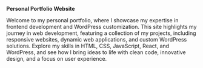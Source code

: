 **Personal Portfolio Website**

Welcome to my personal portfolio, where I showcase my expertise in frontend development and WordPress customization. This site highlights my journey in web development, featuring a collection of my projects, including responsive websites, dynamic web applications, and custom WordPress solutions. Explore my skills in HTML, CSS, JavaScript, React, and WordPress, and see how I bring ideas to life with clean code, innovative design, and a focus on user experience.
